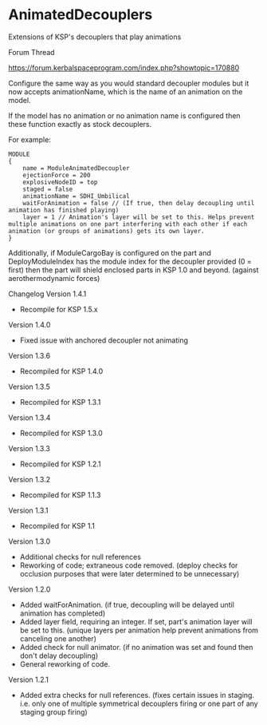 AnimatedDecouplers
==================
Extensions of KSP's decouplers that play animations

Forum Thread

https://forum.kerbalspaceprogram.com/index.php?showtopic=170880

Configure the same way as you would standard decoupler modules but it now accepts animationName, which is the name of an animation on the model.

If the model has no animation or no animation name is configured then these function exactly as stock decouplers.

For example:

	MODULE
	{
	    name = ModuleAnimatedDecoupler
	    ejectionForce = 200
	    explosiveNodeID = top
	    staged = false
	    animationName = SDHI_Umbilical
		waitForAnimation = false // (If true, then delay decoupling until animation has finished playing)
		layer = 1 // Animation's layer will be set to this. Helps prevent multiple animations on one part interfering with each other if each animation (or groups of animations) gets its own layer.
	}
	
Additionally, if ModuleCargoBay is configured on the part and DeployModuleIndex has the module index for the decoupler provided (0 = first) then the part will shield enclosed parts in KSP 1.0 and beyond. (against aerothermodynamic forces)


Changelog
Version 1.4.1
* Recompile for KSP 1.5.x

Version 1.4.0
* Fixed issue with anchored decoupler not animating

Version 1.3.6
* Recompiled for KSP 1.4.0

Version 1.3.5
* Recompiled for KSP 1.3.1

Version 1.3.4
* Recompiled for KSP 1.3.0

Version 1.3.3
* Recompiled for KSP 1.2.1

Version 1.3.2
* Recompiled for KSP 1.1.3

Version 1.3.1
* Recompiled for KSP 1.1

Version 1.3.0
* Additional checks for null references
* Reworking of code; extraneous code removed. (deploy checks for occlusion purposes that were later determined to be unnecessary)

Version 1.2.0

* Added waitForAnimation. (if true, decoupling will be delayed until animation has completed)
* Added layer field, requiring an integer. If set, part's animation layer will be set to this. (unique layers per animation help prevent animations from canceling one another)
* Added check for null animator. (if no animation was set and found then don't delay decoupling)
* General reworking of code.

Version 1.2.1

* Added extra checks for null references. (fixes certain issues in staging. i.e. only one of multiple symmetrical decouplers firing or one part of any staging group firing)
